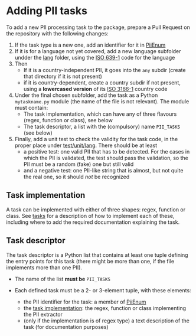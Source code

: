 # Adding PII tasks

To add a new PII processing task to the package, prepare a Pull Request on the
repository with the following changes:

 1. If the task type is a new one, add an identifier for it in [PiiEnum]
 2. If it is for a language not yet covered, add a new language subfolder
    undder the [lang] folder, using the [ISO 639-1] code for the language
 3. Then
    * If it is a country-independent PII, it goes into the `any` subdir
      (create that directory if it is not present)
    * if it is country-dependent, create a country subdir if not present,
      using a **lowercased version** of its [ISO 3166-1] country code
 4. Under the final chosen subfolder, add the task as a Python `mytaskname.py`
    module (the name of the file is not relevant). The module must contain:
    * The task implementation, which can have any of three flavours (regex,
      function or class), see below
    * The task descriptor, a list with the (compulsory) name `PII_TASKS` (see
      below)
 5. Finally, add a unit test to check the validity for the task code, in the
    proper place under [test/unit/lang]. There should be at least
     - a positive test: one valid PII that has to be detected. For the cases
       in which the PII is validated, the test should pass the validation,
       so the PII must be a random (fake) one but still valid
     - and a negative test: one PII-like string that is almost, but not quite
       the real one, so it should *not* be recognized


## Task implementation

A task can be implemented with either of three shapes: regex, function or
class. See [tasks] for a description of how to implement each of these,
including where to add the required documentation explaining the task.


## Task descriptor

The task descriptor is a Python list that contains at least one tuple defining
the entry points for this task (there might be more than one, if the file
implements more than one PII).

* The name of the list **must be** `PII_TASKS`

* Each defined task must be a 2- or 3-element tuple, with these elements:
   - the PII identifier for the task: a member of [PiiEnum]
   - the [task implementation]: the regex, function or class implementing the
     PII extractor
   - (only if the implementation is of regex type) a text description of the
     task (for documentation purposes)



[task implementation]: #task-implementation
[PiiEnum]: ../src/pii_manager/piienum.py
[tasks]: tasks.md
[lang]: ../src/pii_manager/lang
[test/unit/lang]: ../test/unit/lang
[ISO 639-1]: https://en.wikipedia.org/wiki/List_of_ISO_639-1_codes
[ISO 3166-1]: https://en.wikipedia.org/wiki/ISO_3166-1_alpha-2

